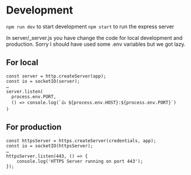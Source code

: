 # Development

``npm run dev`` to start development
``npm start`` to run the express server

In server/_server.js you have change the code for local development and production. Sorry I should have used some .env variables but we got lazy.

## For local

	const server = http.createServer(app);
	const io = socketIO(server);
	…
	server.listen(
	  process.env.PORT,
	  () => console.log(`👍 ${process.env.HOST}:${process.env.PORT}`)
	)
	
## For production

	const httpsServer = https.createServer(credentials, app);
	const io = socketIO(httpsServer);
	…
	httpsServer.listen(443, () => {
		console.log('HTTPS Server running on port 443');
	});
	
	

